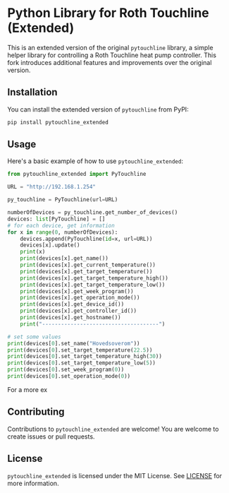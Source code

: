 # Python Library for Roth Touchline (Extended)

This is an extended version of the original `pytouchline` library, a simple helper library for controlling a Roth Touchline heat pump controller. This fork introduces additional features and improvements over the original version.

## Installation

You can install the extended version of `pytouchline` from PyPI:

```bash
pip install pytouchline_extended
```

## Usage

Here's a basic example of how to use `pytouchline_extended`:

```python
from pytouchline_extended import PyTouchline

URL = "http://192.168.1.254"

py_touchline = PyTouchline(url=URL)

numberOfDevices = py_touchline.get_number_of_devices()
devices: list[PyTouchline] = []
# for each device, get information
for x in range(0, numberOfDevices):
	devices.append(PyTouchline(id=x, url=URL))
	devices[x].update()
	print(x)
	print(devices[x].get_name())
	print(devices[x].get_current_temperature())
	print(devices[x].get_target_temperature())
	print(devices[x].get_target_temperature_high())
	print(devices[x].get_target_temperature_low())
	print(devices[x].get_week_program())
	print(devices[x].get_operation_mode())
	print(devices[x].get_device_id())
	print(devices[x].get_controller_id())
	print(devices[x].get_hostname())
	print("-------------------------------------")

# set some values
print(devices[0].set_name("Hovedsoverom"))
print(devices[0].set_target_temperature(22.5))
print(devices[0].set_target_temperature_high(30))
print(devices[0].set_target_temperature_low(5))
print(devices[0].set_week_program(0))
print(devices[0].set_operation_mode(0))
```

For a more ex

## Contributing

Contributions to `pytouchline_extended` are welcome! You are welcome to create issues or pull requests.

## License

`pytouchline_extended` is licensed under the MIT License. See [LICENSE](LICENSE) for more information.
```
